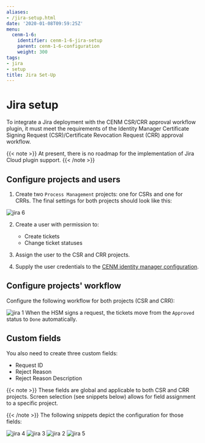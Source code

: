 ```yaml
---
aliases:
- /jira-setup.html
date: '2020-01-08T09:59:25Z'
menu:
  cenm-1-6:
    identifier: cenm-1-6-jira-setup
    parent: cenm-1-6-configuration
    weight: 300
tags:
- jira
- setup
title: Jira Set-Up
---
```



# Jira setup

To integrate a Jira deployment with the CENM CSR/CRR approval workflow plugin, it must meet the requirements of the Identity Manager Certificate Signing Request (CSR)/Certificate Revocation Request (CRR) approval workflow.

{{< note >}}
At present, there is no roadmap for the implementation of Jira Cloud plugin support.
{{< /note >}}

## Configure projects and users

1. Create two `Process Management` projects: one for CSRs and one for CRRs. The final settings for both projects should look like this:

![jira 6](/en/images/jira-6.png "jira 6")

2. Create a user with permission to:
    * Create tickets
    * Change ticket statuses


3. Assign the user to the CSR and CRR projects.

4. Supply the user credentials to the [CENM identity manager configuration](identity-manager.html#jira-workflow).

## Configure projects' workflow

Configure the following workflow for both projects (CSR and CRR):

![jira 1](/en/images/jira-1.png "jira 1")
When the HSM signs a request, the tickets move from the `Approved` status to `Done` automatically.


## Custom fields

You also need to create three custom fields:

* Request ID
* Reject Reason
* Reject Reason Description


{{< note >}}
These fields are global and applicable to both CSR and CRR projects. Screen selection (see snippets below) allows
for field assignment to a specific project.

{{< /note >}}
The following snippets depict the configuration for those fields:

![jira 4](/en/images/jira-4.png "jira 4")
![jira 3](/en/images/jira-3.png "jira 3")
![jira 2](/en/images/jira-2.png "jira 2")
![jira 5](/en/images/jira-5.png "jira 5")
